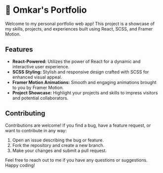 # 🚀 Omkar's Portfolio

Welcome to my personal portfolio web app! This project is a showcase of my skills, projects, and experiences built using React, SCSS, and Framer Motion.

## Features
- **React-Powered:** Utilizes the power of React for a dynamic and interactive user experience.
- **SCSS Styling:** Stylish and responsive design crafted with SCSS for enhanced visual appeal.
- **Framer Motion Animations:** Smooth and engaging animations brought to you by Framer Motion.
- **Project Showcase:** Highlight your projects and skills to impress visitors and potential collaborators.

## Contributing
Contributions are welcome! If you find a bug, have a feature request, or want to contribute in any way:
1. Open an issue describing the bug or feature.
2. Fork the repository and create a new branch.
3. Make your changes and submit a pull request.

Feel free to reach out to me if you have any questions or suggestions. Happy coding!
